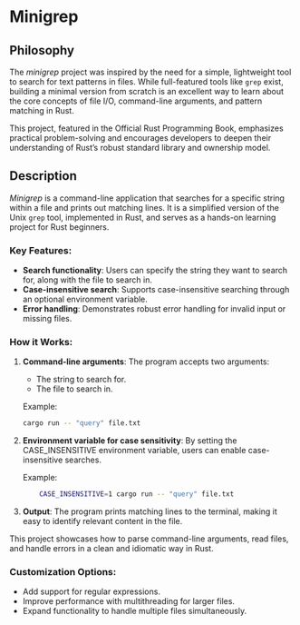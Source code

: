 # Minigrep

## Philosophy

The _minigrep_ project was inspired by the need for a simple, lightweight tool to search for text patterns in files. While full-featured tools like `grep` exist, building a minimal version from scratch is an excellent way to learn about the core concepts of file I/O, command-line arguments, and pattern matching in Rust.

This project, featured in the Official Rust Programming Book, emphasizes practical problem-solving and encourages developers to deepen their understanding of Rust’s robust standard library and ownership model.

## Description

_Minigrep_ is a command-line application that searches for a specific string within a file and prints out matching lines. It is a simplified version of the Unix `grep` tool, implemented in Rust, and serves as a hands-on learning project for Rust beginners.

### Key Features:

- **Search functionality**: Users can specify the string they want to search for, along with the file to search in.
- **Case-insensitive search**: Supports case-insensitive searching through an optional environment variable.
- **Error handling**: Demonstrates robust error handling for invalid input or missing files.

### How it Works:

1. **Command-line arguments**: The program accepts two arguments:

   - The string to search for.
   - The file to search in.

   Example:

   ```bash
   cargo run -- "query" file.txt
   ```

2. **Environment variable for case sensitivity**:
   By setting the CASE_INSENSITIVE environment variable, users can enable case-insensitive searches.

   Example:

   ```bash
       CASE_INSENSITIVE=1 cargo run -- "query" file.txt
   ```

3. **Output**: The program prints matching lines to the terminal, making it easy to identify relevant content in the file.

This project showcases how to parse command-line arguments, read files, and handle errors in a clean and idiomatic way in Rust.

### Customization Options:

- Add support for regular expressions.
- Improve performance with multithreading for larger files.
- Expand functionality to handle multiple files simultaneously.
